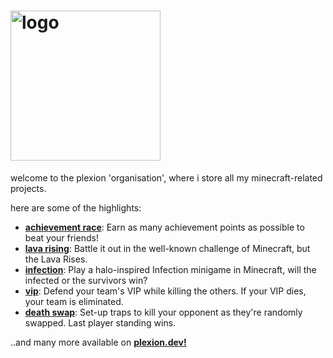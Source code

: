 # <img width="240px" src="https://plexion.dev/img/brand/Blue.png" alt="logo">
welcome to the plexion 'organisation', where i store all my minecraft-related projects.

here are some of the highlights:
- [**achievement race**](https://github.com/plex1on/achievement-race): Earn as many achievement points as possible to beat your friends!
- [**lava rising**](https://github.com/plex1on/lava-rising): Battle it out in the well-known challenge of Minecraft, but the Lava Rises.
- [**infection**](https://github.com/plex1on/infection): Play a halo-inspired Infection minigame in Minecraft, will the infected or the survivors win?
- [**vip**](https://github.com/plex1on/vip): Defend your team's VIP while killing the others. If your VIP dies, your team is eliminated.
- [**death swap**](https://github.com/plex1on/death-swap): Set-up traps to kill your opponent as they're randomly swapped. Last player standing wins.

..and many more available on [**plexion.dev!**](https://plexion.dev)
